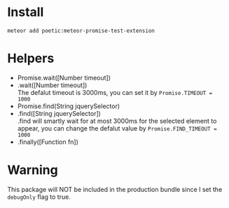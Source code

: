 # Install
```
meteor add poetic:meteor-promise-test-extension
```

# Helpers
- Promise.wait([Number timeout])
- .wait([Number timeout])  
  The defalut timeout is 3000ms, you can set it by ```Promise.TIMEOUT = 1000```
- Promise.find(String jquerySelector)
- .find([String jquerySelector])  
  .find will smartly wait for at most 3000ms for the selected element to appear,
  you can change the defalut value by ```Promise.FIND_TIMEOUT = 1000```
- .finally([Function fn])

# Warning
This package will NOT be included in the production bundle since I set the
```debugOnly``` flag to true.
